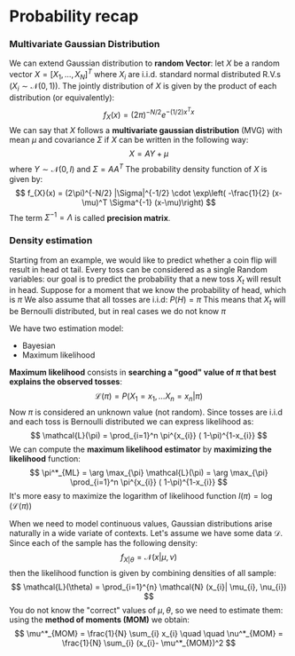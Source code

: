 # Probability recap

### Multivariate Gaussian Distribution

We can extend Gaussian distribution to **random Vector**: let $X$ be a random vector $X = [X_{1},\dots, X_{N}]^T$ where $X_{i}$ are i.i.d. standard normal distributed R.V.s ($X_{i} \sim \mathcal{N}(0,1)$).
The jointly distribution of $X$ is given by the product of each distribution (or equivalently):
$$
f_{X}(x) = (2\pi)^{-N/2}e^{-(1/2)x^Tx}
$$
We can say that $X$ follows a **multivariate gaussian distribution** (MVG) with mean $\mu$ and covariance $\Sigma$ if $X$ can be written in the following way:
$$
X = AY + \mu
$$
where $Y \sim \mathcal{N}(0,I)$ and $\Sigma = A A^{T}$
The probability density function of $X$ is given by:
$$
f_{X}(x) = (2\pi)^{-N/2} |\Sigma|^{-1/2} \cdot \exp\left( -\frac{1}{2} (x-\mu)^T \Sigma^{-1} (x-\mu)\right)
$$
The term $\Sigma^{-1} = \Lambda$ is called **precision matrix**.

### Density estimation

Starting from an example, we would like to predict whether a coin flip will result in head ot tail.
Every toss can be considered as a single Random variables: our goal is to predict the probability that a new toss $X_{t}$ will result in head.
Suppose for a moment that we know the probability of head, which is $\pi$
We also assume that all tosses are i.i.d: $P(H) = \pi$
This means that $X_{t}$ will be Bernoulli distributed, but in real cases we do not know $\pi$

We have two estimation model:
- Bayesian
- Maximum likelihood

**Maximum likelihood** consists in **searching a "good" value of $\pi$ that best explains the observed tosses**:
$$
\mathcal{L}(\pi) = P(X_{1}=x_{1},\dots X_{n}=x_{n}| \pi)
$$
Now $\pi$ is considered an unknown value (not random).
Since tosses are i.i.d and each toss is Bernoulli distributed we can express likelihood as:
$$
\mathcal{L}(\pi) = \prod_{i=1}^n \pi^{x_{i}} ( 1-\pi)^{1-x_{i}}
$$
We can compute the **maximum likelihood estimator** by **maximizing the likelihood** function:
$$
\pi^*_{ML} = \arg \max_{\pi} \mathcal{L}(\pi) = \arg \max_{\pi}  \prod_{i=1}^n \pi^{x_{i}} ( 1-\pi)^{1-x_{i}}
$$
It's more easy to maximize the logarithm of likelihood function $l(\pi) = \log(\mathcal{L}(\pi))$


When we need to model continuous values, Gaussian distributions arise naturally in a wide variate of contexts. Let's assume we have some data $\mathcal{D}$.
Since each of the sample has the following density:
$$
f_{X | \theta} = \mathcal{N}(x| \mu, \nu)
$$
then the likelihood function is given by combining densities of all sample:
$$
\mathcal{L}(\theta) = \prod_{i=1}^{n} \mathcal{N} (x_{i}| \mu_{i}, \nu_{i})
$$
You do not know the "correct" values of $\mu , \theta$, so we need to estimate them: using the **method of moments (MOM)** we obtain:
$$
\mu^*_{MOM} = \frac{1}{N} \sum_{i} x_{i} \quad \quad \nu^*_{MOM} = \frac{1}{N} \sum_{i} (x_{i}- \mu^*_{MOM})^2
$$
